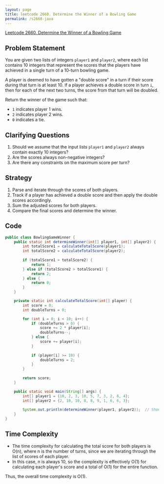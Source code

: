 ```yaml
---
layout: page
title: leetcode 2660. Determine the Winner of a Bowling Game
permalink: /s2660-java
---
```

[Leetcode 2660. Determine the Winner of a Bowling Game](https://algoadvance.github.io/algoadvance/l2660)
## Problem Statement

You are given two lists of integers `player1` and `player2`, where each list contains 10 integers that represent the scores that the players have achieved in a single turn of a 10-turn bowling game.

A player is deemed to have gotten a "double score" in a turn if their score during that turn is at least 10. If a player achieves a double score in turn `i`, then for each of the next two turns, the score from that turn will be doubled.

Return the winner of the game such that:
- `1` indicates player 1 wins.
- `2` indicates player 2 wins.
- `0` indicates a tie.

## Clarifying Questions
1. Should we assume that the input lists `player1` and `player2` always contain exactly 10 integers?
2. Are the scores always non-negative integers?
3. Are there any constraints on the maximum score per turn?

## Strategy

1. Parse and iterate through the scores of both players.
2. Track if a player has achieved a double score and then apply the double scores accordingly.
3. Sum the adjusted scores for both players.
4. Compare the final scores and determine the winner.

## Code

```java
public class BowlingGameWinner {
    public static int determineWinner(int[] player1, int[] player2) {
        int totalScore1 = calculateTotalScore(player1);
        int totalScore2 = calculateTotalScore(player2);
        
        if (totalScore1 > totalScore2) {
            return 1;
        } else if (totalScore2 > totalScore1) {
            return 2;
        } else {
            return 0;
        }
    }

    private static int calculateTotalScore(int[] player) {
        int score = 0;
        int doubleTurns = 0;

        for (int i = 0; i < 10; i++) {
            if (doubleTurns > 0) {
                score += 2 * player[i];
                doubleTurns--;
            } else {
                score += player[i];
            }
            
            if (player[i] >= 10) {
                doubleTurns = 2;
            }
        }
        
        return score;
    }

    public static void main(String[] args) {
        int[] player1 = {10, 2, 3, 10, 5, 7, 3, 2, 8, 4};
        int[] player2 = {2, 10, 10, 8, 8, 9, 1, 6, 6, 3};
        
        System.out.println(determineWinner(player1, player2));  // Should print 2
    }
}
```

## Time Complexity

- The time complexity for calculating the total score for both players is O(n), where n is the number of turns, since we are iterating through the list of scores of each player.
- In this case, n is always 10, so the complexity is effectively O(1) for calculating each player's score and a total of O(1) for the entire function.

Thus, the overall time complexity is O(1).